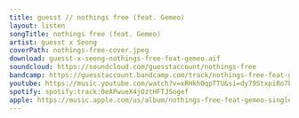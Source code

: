 ```yaml
---
title: guesst // nothings free (feat. Gemeo)
layout: listen
songTitle: nothings free (feat. Gemeo)
artist: guesst x Seong
coverPath: nothings-free-cover.jpeg
download: guesst-x-seong-nothings-free-feat-gemeo.aif
soundcloud: https://soundcloud.com/guesstaccount/nothings-free
bandcamp: https://guesstaccount.bandcamp.com/track/nothings-free-feat-gemeo
youtube: https://music.youtube.com/watch?v=xRHkhOqpTTU&si=dy79StxpiRo7bpKL
spotify: spotify:track:0eAPwueX4jOztHFTJSogef
apple: https://music.apple.com/us/album/nothings-free-feat-gemeo-single/1702321481
---
```

